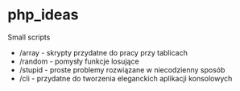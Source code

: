 # php_ideas
Small scripts

<ul>
  <li>/array  - skrypty przydatne do pracy przy tablicach</li>
  <li>/random - pomysły funkcje losujące</li>
  <li>/stupid - proste problemy rozwiązane w niecodzienny sposób</li>
  <li>/cli    - przydatne do tworzenia eleganckich aplikacji konsolowych</li>
</ul>
